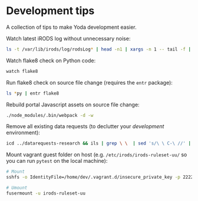 # Development tips
A collection of tips to make Yoda development easier.

Watch latest iRODS log without unnecessary noise:
```bash
ls -t /var/lib/irods/log/rodsLog* | head -n1 | xargs -n 1 -- tail -f | grep -v "Agent process started for puser=rods"
```

Watch flake8 check on Python code:
```bash
watch flake8
```

Run flake8 check on source file change (requires the `entr` package):
```bash
ls *py | entr flake8
```

Rebuild portal Javascript assets on source file change:
```bash
./node_modules/.bin/webpack -d -w
```

Remove all existing data requests (to declutter your _development_ environment):
```bash
icd ../datarequests-research && ils | grep \ \  | sed 's/\ \ C-\ //' | xargs -I COLLPATH sh -c "ichmod -M -r own rods COLLPATH && irm -r COLLPATH"
```

Mount vagrant guest folder on host (e.g. `/etc/irods/irods-ruleset-uu/` so you can run `pytest` on the local machine):
```bash
# Mount
sshfs -o IdentityFile=/home/dev/.vagrant.d/insecure_private_key -p 2222 vagrant@127.0.0.1:/etc/irods/irods-ruleset-uu irods-ruleset-uu

# Umount
fusermount -u irods-ruleset-uu
```
